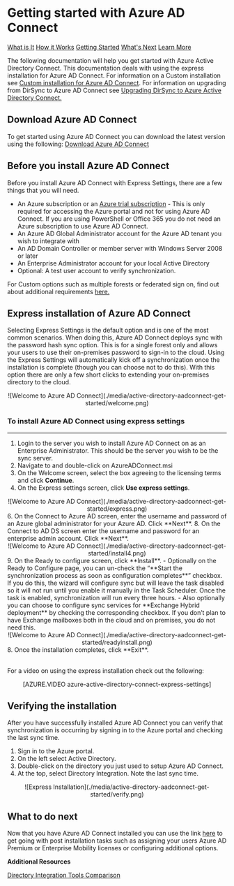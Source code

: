 <properties 
	pageTitle="Getting Started with Azure AD Connect" 
	description="Learn how to download, install and run the setup wizard for Azure AD Connect." 
	services="active-directory" 
	documentationCenter="" 
	authors="billmath" 
	manager="swadhwa" 
	editor="curtand"/>

<tags 
	ms.service="active-directory" 
	ms.workload="identity" 
	ms.tgt_pltfrm="na" 
	ms.devlang="na" 
	ms.topic="article" 
	ms.date="05/28/2015" 
	ms.author="billmath"/>

# Getting started with Azure AD Connect

<div class="dev-center-tutorial-selector sublanding">
<a href="../active-directory-aadconnect/" title="What is It">What is It</a>
<a href="../active-directory-aadconnect-how-it-works/" title="How it Works">How it Works</a>
<a href="../active-directory-aadconnect-get-started/" title="Getting Started" class="current">Getting Started</a>
<a href="../active-directory-aadconnect-whats-next/" title="What's Next">What's Next</a>
<a href="../active-directory-aadconnect-learn-more/" title="Learn More">Learn More</a>
</div>


The following documentation will help you get started with Azure Active Directory Connect.  This documentation deals with using the express installation for Azure AD Connect.  For information on a Custom installation see [Custom installation for Azure AD Connect](active-directory-aadconnect-get-started-custom.md).  For information on upgrading from DirSync to Azure AD Connect see [Upgrading DirSync to Azure Active Directory Connect.](active-directory-aadconnect-dirsync-upgrade-get-started.md)


## Download Azure AD Connect



To get started using Azure AD Connect you can download the latest version using the following:  [Download Azure AD Connect](http://go.microsoft.com/fwlink/?LinkID=615771) 

## Before you install Azure AD Connect
Before you install Azure AD Connect with Express Settings, there are a few things that you will need. 


 
- An Azure subscription or an [Azure trial subscription](http://azure.microsoft.com/pricing/free-trial/) - This is only required for accessing the Azure portal and not for using Azure AD Connect.  If you are using PowerShell or Office 365 you do not need an Azure subscription to use Azure AD Connect.
- An Azure AD Global Administrator account for the Azure AD tenant you wish to integrate with
- An AD Domain Controller or member server with Windows Server 2008 or later
- An Enterprise Administrator account for your local Active Directory
- Optional:  A test user account to verify synchronization. 


For Custom options such as multiple forests or federated sign on, find out about additional requirements [here.](active-directory-aadconnect-get-started-custom.md)


## Express installation of Azure AD Connect
Selecting Express Settings is the default option and is one of the most common scenarios. When doing this, Azure AD Connect deploys sync with the password hash sync option. This is for a single forest only and allows your users to use their on-premises password to sign-in to the cloud. Using the Express Settings will automatically kick off a synchronization once the installation is complete (though you can choose not to do this). With this option there are only a few short clicks to extending your on-premises directory to the cloud.

<center>![Welcome to Azure AD Connect](./media/active-directory-aadconnect-get-started/welcome.png)</center>

### To install Azure AD Connect using express settings
--------------------------------------------------------------------------------------------

1. Login to the server you wish to install Azure AD Connect on as an Enterprise Administrator.  This should be the server you wish to be the sync server.
2. Navigate to and double-click on AzureADConnect.msi
3. On the Welcome screen, select the box agreeing to the licensing terms and click **Continue**.
4. On the Express settings screen, click **Use express settings**.
<center>![Welcome to Azure AD Connect](./media/active-directory-aadconnect-get-started/express.png)</center>
6. On the Connect to Azure AD screen, enter the username and password of an Azure global administrator for your Azure AD.  Click **Next**.
8. On the Connect to AD DS screen enter the username and password for an enterprise admin account.  Click **Next**.
<center>![Welcome to Azure AD Connect](./media/active-directory-aadconnect-get-started/install4.png)</center>
9. On the Ready to configure screen, click **Install**.
	- Optionally on the Ready to Configure page, you can un-check the “**Start the synchronization process as soon as configuration completes**” checkbox.  If you do this, the wizard will configure sync but will leave the task disabled so it will not run until you enable it manually in the Task Scheduler.  Once the task is enabled, synchronization will run every three hours.
	- Also optionally you can choose to configure sync services for **Exchange Hybrid deployment** by checking the corresponding checkbox.  If you don’t plan to have Exchange mailboxes both in the cloud and on premises, you do not need this.

<center>![Welcome to Azure AD Connect](./media/active-directory-aadconnect-get-started/readyinstall.png)</center>
8. Once the installation completes, click **Exit**.


<br>
<br>

For a video on using the express installation check out the following:

<center>[AZURE.VIDEO azure-active-directory-connect-express-settings]</center>



## Verifying the installation

After you have successfully installed Azure AD Connect you can verify that synchronization is occurring by signing in to the Azure portal and checking the last sync time. 

1.  Sign in to the Azure portal.
2.  On the left select Active Directory.
3.  Double-click on the directory you just used to setup Azure AD Connect.
4.  At the top, select Directory Integration.  Note the last sync time.

<center>![Express Installation](./media/active-directory-aadconnect-get-started/verify.png)</center>

## What to do next
Now that you have Azure AD Connect installed you can use the link [here](active-directory-aadconnect-whats-next.md) to get going with post installation tasks such as  assigning your users Azure AD Premium or Enterprise Mobility licenses or configuring additional options.

**Additional Resources**

[Directory Integration Tools Comparison](active-directory-aadconnect-get-started-tools-comparison.md)

 